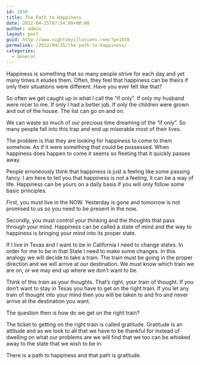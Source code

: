 ```yaml
---
id: 1838
title: The Path to Happiness
date: 2012-04-25T07:54:00+00:00
author: admin
layout: post
guid: http://www.nightskyillusions.com/?p=1838
permalink: /2012/04/25/the-path-to-happiness/
categories:
  - General
---
```

Happiness is something that so many people strive for each day and yet many times it eludes them. Often, they feel that happiness can be theirs if only their situations were different. Have you ever felt like that?

So often we get caught up in what I call the “if only”. If only my husband were nicer to me. If only I had a better job. If only the children were grown and out of the house. The list can go on and on.

We can waste so much of our precious time dreaming of the “if only”. So many people fall into this trap and end up miserable most of their lives.

The problem is that they are looking for happiness to come to them somehow. As if it were something that could be possessed. When happiness does happen to come it seems so fleeting that it quickly passes away.

People erroneously think that happiness is just a feeling like some passing fancy. I am here to tell you that happiness is not a feeling, it can be a way of life. Happiness can be yours on a daily basis if you will only follow some basic principles.

First, you must live in the NOW. Yesterday is gone and tomorrow is not promised to us so you need to be present in the now.

Secondly, you must control your thinking and the thoughts that pass through your mind. Happiness can be called a state of mind and the way to happiness is bringing your mind into its proper state.

If I live in Texas and I want to be in California I need to change states. In order for me to be in that State I need to make some changes. In this analogy we will decide to take a train. The train must be going in the proper direction and we will arrive at our destination. We must know which train we are on, or we may end up where we don’t want to be.

Think of this train as your thoughts. That’s right, your train of thought. If you don’t want to stay in Texas you have to get on the right train. If you let any train of thought into your mind then you will be taken to and fro and never arrive at the destination you want.

The question then is how do we get on the right train?

The ticket to getting on the right train is called gratitude. Gratitude is an attitude and as we look to all that we have to be thankful for instead of dwelling on what our problems are we will find that we too can be whisked away to the state that we wish to be in.

There is a path to happiness and that path is gratitude.